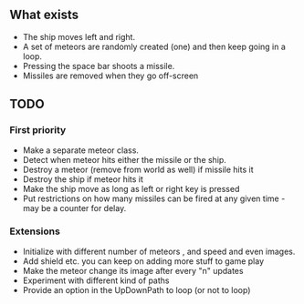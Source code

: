 ## What exists 

* The ship moves left and right.
* A set of meteors are randomly created (one) and then keep going in a loop.
* Pressing the space bar shoots a missile. 
* Missiles are removed when they go off-screen 

## TODO 
### First priority 
* Make a separate meteor class.  
* Detect when meteor hits either the missile or the ship. 
* Destroy a meteor (remove from world as well) if missile hits it
* Destroy the ship if meteor hits it 
* Make the ship move as long as left or right key is pressed
* Put restrictions on how many missiles can be fired at any given time - may 
be a counter for delay.
### Extensions 
* Initialize with different number of meteors , and speed and even images. 
* Add shield etc. you can keep on adding more stuff to game play 
* Make the meteor change its image after every "n" updates 
* Experiment with different kind of paths 
* Provide an  option in the UpDownPath to loop (or not to loop)


